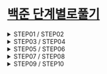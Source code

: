 # [백준 단계별로풀기](https://www.acmicpc.net/step)

<details>  
<summary> STEP01 / STEP02 </summary>   

| STEP01 | CODE | STEP02 | CODE |
|-----------------------|------|-----------------------|------|
| [01. Hello World](https://www.acmicpc.net/problem/2557)| [cpp](/01_baekjoon/01_BOJ_Step/Steps/Steps/Step01(InputOutput)/Step01_01_2557.cpp) | [01. 두 수 비교하기](https://www.acmicpc.net/problem/1330) | [cpp](01_baekjoon/01_BOJ_Step/Step02/01_1330.cpp) |
| [02. We love Kriii](https://www.acmicpc.net/problem/10718)| [cpp](01_baekjoon/01_BOJ_Step/Step01/02_10718.cpp) |  [02. 시험 성적](https://www.acmicpc.net/problem/9498) | [cpp](01_baekjoon/01_BOJ_Step/Step02/02_9498.cpp) |
| [03. 고양이](https://www.acmicpc.net/problem/10171) | [cpp](01_baekjoon/01_BOJ_Step/Step01/03_10171.cpp) |  [03. 윤년](https://www.acmicpc.net/problem/2753) | [cpp](01_baekjoon/01_BOJ_Step/Step02/03_2753.cpp) |
| [04. 개](https://www.acmicpc.net/problem/10172) | [cpp](01_baekjoon/01_BOJ_Step/Step01/04_10172.cpp) |  [04. 알람 시계](https://www.acmicpc.net/problem/2884) | [cpp](01_baekjoon/01_BOJ_Step/Step02/04_2884.cpp) |
| [05. A+B](https://www.acmicpc.net/problem/1000) | [cpp](01_baekjoon/01_BOJ_Step/Step01/05_1000.cpp) |  [05. 세 수](https://www.acmicpc.net/problem/10817) | [cpp](01_baekjoon/01_BOJ_Step/Step02/05_10817.cpp) |
| [06. A-B](https://www.acmicpc.net/problem/1001) | [cpp](01_baekjoon/01_BOJ_Step/Step01/06_1001.cpp) | [06. 사분면 고르기](https://www.acmicpc.net/problem/14681) | [cpp](01_baekjoon/01_BOJ_Step/Step02/06_14681.cpp) |
| [07. AxB](https://www.acmicpc.net/problem/10998) | [cpp](01_baekjoon/01_BOJ_Step/Step01/07_10998.cpp) |  |  |
| [08. A/B](https://www.acmicpc.net/problem/1008) | [cpp](01_baekjoon/01_BOJ_Step/Step01/08_1008.cpp) |  |  |
| [09. 사칙연산](https://www.acmicpc.net/problem/10869) | [cpp](01_baekjoon/01_BOJ_Step/Step01/09_10869.cpp) |  |  |
| [10. 나머지](https://www.acmicpc.net/problem/10430) | [cpp](01_baekjoon/01_BOJ_Step/Step01/10_10430.cpp) |  |  |
| [11. 곱셈](https://www.acmicpc.net/problem/2588) | [cpp](01_baekjoon/01_BOJ_Step/Step01/11_2588.cpp) |  |  |
</details>  

<details>  
<summary> STEP03 / STEP04 </summary>  

| STEP03 | CODE | STEP04 | CODE |
|-----------------------|------|-----------------------|------|
| [01. 구구단](https://www.acmicpc.net/problem/2739) | [cpp](01_baekjoon/01_BOJ_Step/Step03/01_2739.cpp) | [01. A+B -5](https://www.acmicpc.net/problem/10952) | [cpp](01_baekjoon/01_BOJ_Step/Step04/Step04/01_10952.cpp) |
| [02. A+B - 3](https://www.acmicpc.net/problem/10950) | [cpp](01_baekjoon/01_BOJ_Step/Step03/02_10950.cpp) | [02. A+B -4](https://www.acmicpc.net/problem/10951) | [cpp](01_baekjoon/01_BOJ_Step/Step04/Step04/02_10951.cpp) |
| [03. 합](https://www.acmicpc.net/problem/8393) | [cpp](01_baekjoon/01_BOJ_Step/Step03/03_8393.cpp) | [03. 더하기 사이클](https://www.acmicpc.net/problem/1110) | [cpp](01_baekjoon/01_BOJ_Step/Step04/Step04/03_1110.cpp) |
| [04. 빠른 A+B](https://www.acmicpc.net/problem/15552) | [cpp](01_baekjoon/01_BOJ_Step/Step03/04_15552.cpp) | |  |
| [05. N 찍기](https://www.acmicpc.net/problem/2741) | [cpp](01_baekjoon/01_BOJ_Step/Step03/05_2741.cpp) |  |  |
| [06. 기찍 N](https://www.acmicpc.net/problem/2742) | [cpp](01_baekjoon/01_BOJ_Step/Step03/06_2742.cpp) |  |  |
| [07. A+B - 7](https://www.acmicpc.net/problem/11021) | [cpp](01_baekjoon/01_BOJ_Step/Step03/07_11021.cpp) |  |  |
| [08. A+B - 8](https://www.acmicpc.net/problem/11022) | [cpp](01_baekjoon/01_BOJ_Step/Step03/08_11022.cpp) |  |  |
| [09. 별찍기 -1](https://www.acmicpc.net/problem/2438) | [cpp](01_baekjoon/01_BOJ_Step/Step03/09_2438.cpp) |  |  |
| [10. 별찍기 -2](https://www.acmicpc.net/problem/2439) | [cpp](01_baekjoon/01_BOJ_Step/Step03/10_2439.cpp) |  |  |
| [11. X보다 작은 수](https://www.acmicpc.net/problem/10871) | [cpp](01_baekjoon/01_BOJ_Step/Step03/11_10871.cpp) |  |  |
</details>  

<details>  
<summary> STEP05 / STEP06 </summary>  

| STEP05 | CODE | STEP06 | CODE |
|-----------------------|------|-----------------------|------|
| [01. 최소 최대](https://www.acmicpc.net/problem/10818) | [cpp](01_baekjoon/01_BOJ_Step/Step05/Step05/01_10818.cpp) | [01. 정수 N개의 합](https://www.acmicpc.net/problem/15596) | [cpp](01_baekjoon/01_BOJ_Step/Step06/Step06/01_15596.cpp) |
| [02. 최댓값](https://www.acmicpc.net/problem/2562) | [cpp](01_baekjoon/01_BOJ_Step/Step05/Step05/02_2562.cpp) | [02. 셀프 넘버](https://www.acmicpc.net/problem/4673) | [cpp](01_baekjoon/01_BOJ_Step/Step06/Step06/02_4673.cpp) |
| [03. 음계](https://www.acmicpc.net/problem/2920) | [cpp](01_baekjoon/01_BOJ_Step/Step05/Step05/03_2920.cpp) | [03. 한수](https://www.acmicpc.net/problem/1065) | [cpp](01_baekjoon/01_BOJ_Step/Step06/Step06/03_1065.cpp) |
| [04. 숫자의 개수](https://www.acmicpc.net/problem/2577) | [cpp](01_baekjoon/01_BOJ_Step/Step05/Step05/04_2577.cpp) |
| [05. 나머지](https://www.acmicpc.net/problem/3052) | [cpp](01_baekjoon/01_BOJ_Step/Step05/Step05/05_3052.cpp) |
| [06. 평균](https://www.acmicpc.net/problem/1546) | [cpp](01_baekjoon/01_BOJ_Step/Step05/Step05/06_1546.cpp) |
| [07. OX 퀴즈](https://www.acmicpc.net/problem/8958) | [cpp](01_baekjoon/01_BOJ_Step/Step05/Step05/07_8958.cpp) |
| [08. 평균은 넘겠지](https://www.acmicpc.net/problem/4344) | [cpp](01_baekjoon/01_BOJ_Step/Step05/Step05/08_4344.cpp) |
</details>  

<details>  
<summary> STEP07 / STEP08 </summary>  

| STEP07 | CODE | STEP08 | CODE |
|-----------------------|------|-----------------------|------|
| [01. 아스키코드](https://www.acmicpc.net/problem/11654) | [cpp](01_baekjoon/01_BOJ_Step/Step07/01_11654.cpp) | [01. 손익분기점](https://www.acmicpc.net/problem/1712) | [cpp](01_baekjoon/01_BOJ_Step/Step08/01_1712.cpp) |
| [02. 숫자의 합](https://www.acmicpc.net/problem/11720) | [cpp](01_baekjoon/01_BOJ_Step/Step07/02_11720.cpp) | [02. 설탕 배달](https://www.acmicpc.net/problem/2839) | [cpp](01_baekjoon/01_BOJ_Step/Step08/02_2839.cpp) |
| [03. 알파벳 찾기](https://www.acmicpc.net/problem/10809) | [cpp](01_baekjoon/01_BOJ_Step/Step07/03_10809.cpp) | [03. 벌집](https://www.acmicpc.net/problem/2292) | [cpp](01_baekjoon/01_BOJ_Step/Step08/03_2292.cpp) |
| [04. 문자열 반복](https://www.acmicpc.net/problem/2675) | [cpp](01_baekjoon/01_BOJ_Step/Step07/04_2675.cpp) | [04. 분수찾기](https://www.acmicpc.net/problem/1193) | [cpp](01_baekjoon/01_BOJ_Step/Step08/04_1193.cpp) |
| [05. 단어 공부](https://www.acmicpc.net/problem/1157) | [cpp](01_baekjoon/01_BOJ_Step/Step07/05_1157.cpp) | [05. 달팽이는 올라가고 싶다](https://www.acmicpc.net/problem/2869) | [cpp](01_baekjoon/01_BOJ_Step/Step08/05_2869.cpp) |
| [06. 단어의 개수](https://www.acmicpc.net/problem/1152) | [cpp](01_baekjoon/01_BOJ_Step/Step07/06_1152.cpp) | [06. ACM 호텔](https://www.acmicpc.net/problem/10250) | [cpp](01_baekjoon/01_BOJ_Step/Step08/06_10250.cpp) |
| [07. 상수](https://www.acmicpc.net/problem/2908) | [cpp](01_baekjoon/01_BOJ_Step/Step07/07_2908.cpp) | [07. 부녀회장이 될테야](https://www.acmicpc.net/problem/2775) | [cpp](01_baekjoon/01_BOJ_Step/Step08/07_2775.cpp) |
| [08. 다이얼](https://www.acmicpc.net/problem/5622) | [cpp](01_baekjoon/01_BOJ_Step/Step07/08_5622.cpp) | [08. Fly me to the Alpha Centauri](https://www.acmicpc.net/problem/1011) | [cpp](01_baekjoon/01_BOJ_Step/Step08/08_1011.cpp) |
| [09. 크로아티아 알파벳](https://www.acmicpc.net/problem/2941) | [cpp](01_baekjoon/01_BOJ_Step/Step07/09_2941.cpp) |
| [10. 그룹 단어 체커](https://www.acmicpc.net/problem/1316) | [cpp](01_baekjoon/01_BOJ_Step/Step07/10_1316.cpp) |
</details>


<details>  
<summary> STEP09 / STEP10 </summary>  

| STEP09 | CODE | STEP10 | CODE |
|-----------------------|------|-----------------------|------|
| [01. 소수 찾기](https://www.acmicpc.net/problem/1978) | [cpp](01_baekjoon/01_BOJ_Step/Step09/01_1978.cpp) | [01.  팩토리얼](https://www.acmicpc.net/problem/10872) | [cpp](01_baekjoon/01_BOJ_Step/Step10/01_10872.cpp) |
| [02. 소수](https://www.acmicpc.net/problem/2581) | [cpp](01_baekjoon/01_BOJ_Step/Step09/02_2581.cpp) | [02. 피보나치 수 5](https://www.acmicpc.net/problem/10870) | [cpp](01_baekjoon/01_BOJ_Step/Step10/02_10870.cpp) |
| [03. 소수 구하기](https://www.acmicpc.net/problem/1929) | [cpp](01_baekjoon/01_BOJ_Step/Step09/03_1929.cpp) | [03. 별 찍기 - 10](https://www.acmicpc.net/problem/2447) | [cpp](01_baekjoon/01_BOJ_Step/Step10/03_2447.cpp) |
| [04. 베르트랑 공준](https://www.acmicpc.net/problem/4948) | [cpp](01_baekjoon/01_BOJ_Step/Step09/04_4948.cpp) | [04. 하노이 탑 이동 순서](https://www.acmicpc.net/problem/11729) | [cpp](01_baekjoon/01_BOJ_Step/Step10/04_11729.cpp) |
| [05. 골드바흐의 추측](https://www.acmicpc.net/problem/9020) | [cpp](01_baekjoon/01_BOJ_Step/Step09/9020.cpp) |
| [06. 직사각형에서 탈출](https://www.acmicpc.net/problem/1085) | [cpp](01_baekjoon/01_BOJ_Step/Step09/06_1085.cpp) |
| [07. 네 번째 점](https://www.acmicpc.net/problem/3009) | [cpp](01_baekjoon/01_BOJ_Step/Step09/07_3009.cpp) |
| [08. 직각삼각형](https://www.acmicpc.net/problem/4153) | [cpp](01_baekjoon/01_BOJ_Step/Step09/08_4153.cpp) |
| [09. 택시 기하학](https://www.acmicpc.net/problem/3053) | [cpp](01_baekjoon/01_BOJ_Step/Step09/09_3053.cpp) |
| [10. 터렛](https://www.acmicpc.net/problem/1002) | [cpp](01_baekjoon/01_BOJ_Step/Step09/10_1002.cpp) |
</details>